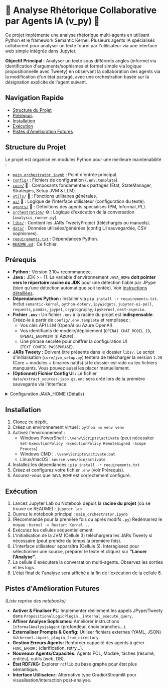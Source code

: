 # 🚀 Analyse Rhétorique Collaborative par Agents IA (v_py) 🧠

Ce projet implémente une analyse rhétorique multi-agents en utilisant Python et le framework Semantic Kernel. Plusieurs agents IA spécialisés collaborent pour analyser un texte fourni par l'utilisateur via une interface web simple intégrée dans Jupyter.

**Objectif Principal :** Analyser un texte sous différents angles (informel via identification d'arguments/sophismes et formel simple via logique propositionnelle avec Tweety) en observant la collaboration des agents via la modification d'un état partagé, avec une orchestration basée sur la désignation explicite de l'agent suivant.

## Navigation Rapide

* [Structure du Projet](#structure-du-projet)
* [Prérequis](#prérequis)
* [Installation](#installation)
* [Exécution](#exécution)
* [Pistes d'Amélioration Futures](#pistes-damélioration-futures)

## Structure du Projet

Le projet est organisé en modules Python pour une meilleure maintenabilité :

* [`main_orchestrator.ipynb`](./main_orchestrator.ipynb) : Point d'entrée principal.
* [`config/`](./config/) : Fichiers de configuration (`.env.template`).
* [`core/`](./core/README.md) 🧱 : Composants fondamentaux partagés (État, StateManager, Stratégies, Setup JVM & LLM).
* [`utils/`](./utils/README.md) 🔧 : Fonctions utilitaires générales.
* [`ui/`](./ui/README.md) 🎨 : Logique de l'interface utilisateur (configuration du texte).
* [`agents/`](./agents/README.md) 🧠 : Définitions des agents spécialisés (PM, Informal, PL).
* [`orchestration/`](./orchestration/README.md) ⚙️ : Logique d'exécution de la conversation (`analysis_runner.py`).
* [`libs/`](./libs/) : Contient les JARs TweetyProject (téléchargés ou manuels).
* [`data/`](./data/) : Données utilisées/générées (config UI sauvegardée, CSV sophismes).
* [`requirements.txt`](./requirements.txt) : Dépendances Python.
* [`README.md`](./README.md) : Ce fichier.

## Prérequis

* **Python :** Version 3.10+ recommandée.
* **Java :** JDK >= 11. La variable d'environnement `JAVA_HOME` **doit pointer vers le répertoire racine du JDK** pour une détection fiable par JPype (bien qu'une détection automatique soit tentée). Voir [instructions détaillées](#configuration-java).
* **Dépendances Python :** Installer via `pip install -r requirements.txt`. Inclut `semantic-kernel`, `python-dotenv`, `ipywidgets`, `jupyter-ui-poll`, `requests`, `pandas`, `jpype1`, `cryptography`, `ipykernel`, `nest-asyncio`.
* **Fichier `.env` :** Un fichier `.env` à la racine du projet est **indispensable**. Créez-le à partir de `config/.env.template` et remplissez :
    * Vos clés API LLM (OpenAI ou Azure OpenAI).
    * Vos identifiants de modèle/déploiement (`OPENAI_CHAT_MODEL_ID`, `OPENAI_ENDPOINT` si Azure).
    * Une phrase secrète pour chiffrer la configuration UI (`TEXT_CONFIG_PASSPHRASE`).
* **JARs Tweety :** Doivent être présents dans le dossier `libs/`. Le script d'initialisation (`core/jvm_setup.py`) tentera de télécharger la version `1.28` (Core + modules + binaires natifs) si le dossier est vide ou les fichiers manquants. Vous pouvez aussi les placer manuellement.
* **(Optionnel) Fichier Config UI :** Le fichier `data/extract_sources.json.gz.enc` sera créé lors de la première sauvegarde via l'interface.

<details>
<summary>Configuration JAVA_HOME (Détails)</summary>

* **Windows :** ex: `C:\Program Files\Java\jdk-17` (Adaptez). Ajoutez aux variables d'environnement système/utilisateur.
* **Linux/macOS :** ex: `/usr/lib/jvm/java-17-openjdk-amd64` ou `/Library/Java/JavaVirtualMachines/zulu-17.jdk/Contents/Home`. Ajoutez `export JAVA_HOME=/chemin/vers/jdk` à votre `~/.bashrc`, `~/.zshrc` ou profil équivalent.
* **Redémarrage OBLIGATOIRE :** Après avoir défini `JAVA_HOME`, **redémarrez votre terminal/IDE et votre serveur Jupyter** pour qu'elle soit prise en compte.

</details>

## Installation

1.  Clonez ce dépôt.
2.  Créez un environnement virtuel : `python -m venv venv`
3.  Activez l'environnement :
    * Windows PowerShell : `.\venv\Scripts\activate` (peut nécessiter `Set-ExecutionPolicy -ExecutionPolicy RemoteSigned -Scope Process`)
    * Windows CMD : `.\venv\Scripts\activate.bat`
    * Linux/macOS : `source venv/bin/activate`
4.  Installez les dépendances : `pip install -r requirements.txt`
5.  Créez et configurez votre fichier `.env` (voir Prérequis).
6.  Assurez-vous que `JAVA_HOME` est correctement configuré.

## Exécution

1.  Lancez Jupyter Lab ou Notebook depuis la **racine du projet** (où se trouve ce README) : `jupyter lab`
2.  Ouvrez le notebook principal : `main_orchestrator.ipynb`
3.  (Recommandé pour la première fois ou après modifs `.py`) Redémarrez le noyau : `Kernel -> Restart Kernel...`
4.  Exécutez les cellules séquentiellement.
5.  L'initialisation de la JVM (Cellule 3) téléchargera les JARs Tweety si nécessaire (peut prendre du temps la première fois).
6.  L'interface utilisateur apparaîtra (Cellule 5). Interagissez pour sélectionner une source, préparer le texte et cliquez sur **"Lancer l'Analyse"**.
7.  La cellule 6 exécutera la conversation multi-agents. Observez les sorties et les logs.
8.  L'état final de l'analyse sera affiché à la fin de l'exécution de la cellule 6.

## Pistes d'Amélioration Futures

*(Liste reprise des notebooks)*

* **Activer & Finaliser PL:** Implémenter réellement les appels JPype/Tweety dans `PropositionalLogicPlugin._internal_execute_query`.
* **Affiner Analyse Sophismes:** Améliorer instructions `InformalAnalysisAgent` (profondeur, choix branches...).
* **Externaliser Prompts & Config:** Utiliser fichiers externes (YAML, JSON) via `kernel.import_plugin_from_directory`.
* **Gestion Erreurs Agents:** Renforcer capacité des agents à gérer `FUNC_ERROR:` (clarification, retry...).
* **Nouveaux Agents/Capacités:** Agents FOL, Modale, tâches (résumé, entités), outils (web, DB).
* **État RDF/KG:** Explorer `rdflib` ou base graphe pour état plus sémantique.
* **Interface Utilisateur:** Alternative type Gradio/Streamlit pour visualisation/interaction post-analyse.